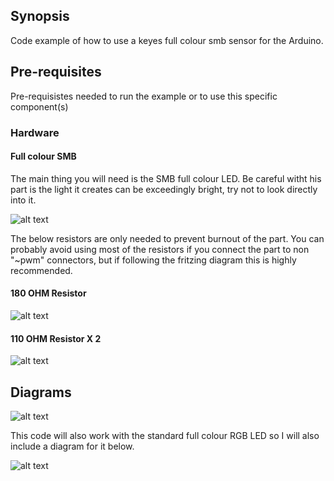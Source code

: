 ## Synopsis

Code example of how to use a keyes full colour smb sensor for the Arduino.

## Pre-requisites

Pre-requisistes needed to run the example or to use this specific component(s)

### Hardware

#### Full colour SMB

The main thing you will need is the SMB full colour LED. Be careful witht his part is the light it creates can be exceedingly bright, try not to look directly into it.

![alt text](https://arduinomodules.info/wp-content/uploads/KY-009_RGB_full_color_LED_SMD_arduino_module-240x240.jpg "SMB")

The below resistors are only needed to prevent burnout of the part. You can probably avoid using most of the resistors if you connect the part to non "~pwm" connectors, but if following the fritzing diagram this is highly recommended. 

#### 180 OHM Resistor

![alt text](http://iamtechnical.com/sites/default/files/180-ohm-resistor-color-code.jpg "180 Ohm resistor")

#### 110 OHM Resistor X 2

![alt text](https://www.palmar.co.ke/wp-content/uploads/2017/12/110-R-1-4w-500x500.jpg "110 Ohm resistor")

## Diagrams

![alt text](https://raw.githubusercontent.com/ErebusC/Small_Projects/master/arduino_work/37_in_1_Sensor_Kit/arduino_fritzing/RGB_LED_SMB.png "LED SMB diagram")

This code will also work with the standard full colour RGB LED so I will also include a diagram for it below.

![alt text](https://raw.githubusercontent.com/ErebusC/Small_Projects/master/arduino_work/37_in_1_Sensor_Kit/arduino_fritzing/RGB_LED.png "RGB LED diagram")